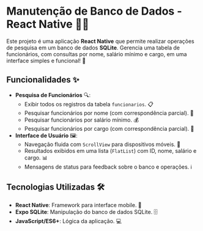# Manutenção de Banco de Dados - React Native 📱💾

Este projeto é uma aplicação **React Native** que permite realizar operações de pesquisa em um banco de dados **SQLite**. Gerencia uma tabela de funcionários, com consultas por nome, salário mínimo e cargo, em uma interface simples e funcional! 🚀

## Funcionalidades ✨

- **Pesquisa de Funcionários** 🔍:
  - Exibir todos os registros da tabela `funcionarios`. 📋
  - Pesquisar funcionários por nome (com correspondência parcial). 👤
  - Pesquisar funcionários por salário mínimo. 💰
  - Pesquisar funcionários por cargo (com correspondência parcial). 💼
- **Interface de Usuário** 🖼️:
  - Navegação fluida com `ScrollView` para dispositivos móveis. 📜
  - Resultados exibidos em uma lista (`FlatList`) com ID, nome, salário e cargo. 📊
  - Mensagens de status para feedback sobre o banco e operações. ℹ️

## Tecnologias Utilizadas 🛠️

- **React Native**: Framework para interface mobile. 📱
- **Expo SQLite**: Manipulação do banco de dados SQLite. 🗄️
- **JavaScript/ES6+**: Lógica da aplicação. 💻




